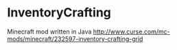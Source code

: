 # InventoryCrafting
Minecraft mod written in Java
http://www.curse.com/mc-mods/minecraft/232597-inventory-crafting-grid
